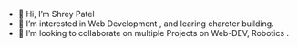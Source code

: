 - 👋 Hi, I’m Shrey Patel
- 👀 I’m interested in Web Development , and learing charcter building.
- 💞️ I’m looking to collaborate on multiple Projects on Web-DEV, Robotics .
